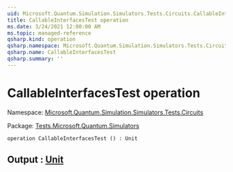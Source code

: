 ```yaml
---
uid: Microsoft.Quantum.Simulation.Simulators.Tests.Circuits.CallableInterfacesTest
title: CallableInterfacesTest operation
ms.date: 3/24/2021 12:00:00 AM
ms.topic: managed-reference
qsharp.kind: operation
qsharp.namespace: Microsoft.Quantum.Simulation.Simulators.Tests.Circuits
qsharp.name: CallableInterfacesTest
qsharp.summary: ''
---
```


# CallableInterfacesTest operation

Namespace: [Microsoft.Quantum.Simulation.Simulators.Tests.Circuits](xref:Microsoft.Quantum.Simulation.Simulators.Tests.Circuits)

Package: [Tests.Microsoft.Quantum.Simulators](https://nuget.org/packages/Tests.Microsoft.Quantum.Simulators)




```qsharp
operation CallableInterfacesTest () : Unit
```


## Output : [Unit](xref:microsoft.quantum.lang-ref.unit)

